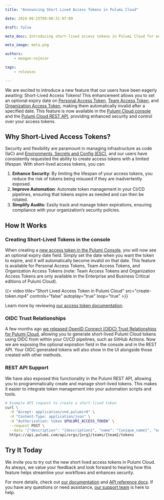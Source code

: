 ```yaml
---
title: "Announcing Short Lived Access Tokens in Pulumi Cloud"

date: 2024-06-25T09:08:31-07:00

draft: false

meta_desc: Introducing short-lived access tokens in Pulumi Cloud for enhanced security and flexibility, now available in the console and REST API.

meta_image: meta.png

authors:
    - meagan-cojocar

tags:
    - releases

---
```


We are excited to introduce a new feature that our users have been eagerly awaiting: Short-Lived Access Tokens! This enhancement allows you to set an optional expiry date on [Personal Access Token](/docs/pulumi-cloud/access-management/access-tokens/#personal-access-tokens), [Team Access Token](/docs/pulumi-cloud/access-management/access-tokens/#team-access-tokens), and [Organization Access Token](/docs/pulumi-cloud/access-management/access-tokens/#organization-access-tokens), making them automatically invalid after a specified date. This feature is now available in the [Pulumi Cloud console](https://app.pulumi.com) and the [Pulumi Cloud REST API](/blog/short-lived-access-tokens/create-token.mp4), providing enhanced security and control over your access tokens.

<!--more-->

## Why Short-Lived Access Tokens?

Security and flexibility are paramount in managing infrastructure as code (IaC) and [Environments, Secrets and Config (ESC)](/docs/esc), and our users have consistently requested the ability to create access tokens with a limited lifespan. With short-lived access tokens, you can:

1. **Enhance Security**: By limiting the lifespan of your access tokens, you reduce the risk of tokens being misused if they are inadvertently exposed.
2. **Improve Automation**: Automate token management in your CI/CD pipelines, ensuring that tokens expire as needed and can then be rotated.
3. **Simplify Audits**: Easily track and manage token expirations, ensuring compliance with your organization’s security policies.

## How It Works

### Creating Short-Lived Tokens in the console

When creating a [new access token in the Pulumi Console](/docs/pulumi-cloud/access-management/access-tokens), you will now see an optional expiry date field. Simply set the date when you want the token to expire, and it will automatically become invalid on that date. This feature is available for Personal Access Tokens, Team Access Tokens, and Organization Access Tokens (note: Team Access Tokens and Organization Access Tokens are only available in the Enterprise and Business Critical editions of Pulumi Cloud).

{{< video title="Short Lived Access Token in Pulumi Cloud" src="create-token.mp4" controls="false" autoplay="true" loop="true" >}}

Learn more by reviewing [our access token documentation](/docs/pulumi-cloud/access-management/access-tokens).

### OIDC Trust Relationships

A few months ago [we released OpenID Connect (OIDC) Trust Relationships for Pulumi Cloud](/blog/oidc-trust-relationships), allowing you to generate short-lived Pulumi Cloud tokens using OIDC from within your CI/CD pipelines, such as GitHub Actions. Now we are exposing the optional expiration field in the console and in the REST API. Your OIDC generated tokens will also show in the UI alongside those created with other methods.

### REST API Support

We have also exposed this functionality in the Pulumi REST API, allowing you to programmatically create and manage short-lived tokens. This makes it easier to integrate token management into your automation scripts and tools.

```bash
# Example API request to create a short-lived token
curl \
  -H "Accept: application/vnd.pulumi+8" \
  -H "Content-Type: application/json" \
  -H "Authorization: token $PULUMI_ACCESS_TOKEN" \
  --request POST \
  --data '{"description": "{description}", "name": "{unique_name}", "expires": 0}' \
  https://api.pulumi.com/api/orgs/{org}/teams/{team}/tokens
```

## Try It Today

We invite you to try out the new short lived access tokens in Pulumi Cloud. As always, we value your feedback and look forward to hearing how this feature helps streamline your workflows and enhances security.

For more details, check out [our documentation](/docs/pulumi-cloud/access-management/access-tokens) and [API reference docs](/docs/pulumi-cloud/cloud-rest-api). If you have any questions or need assistance, [our support team](https://support.pulumi.com/hc/en-us) is here to help.
